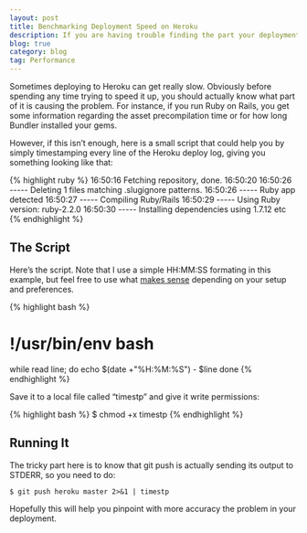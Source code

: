```yaml
---
layout: post
title: Benchmarking Deployment Speed on Heroku
description: If you are having trouble finding the part your deployment to Heroku that’s actually slow, be it bundler, the asset pipeline or the slug compilation, here is a very simple script that could help.
blog: true
category: blog
tag: Performance
---
```


Sometimes deploying to Heroku can get really slow. Obviously before spending any time trying to speed it up, you should actually know what part of it is causing the problem. For instance, if you run Ruby on Rails, you get some information regarding the asset precompilation time or for how long Bundler installed your gems.

However, if this isn’t enough, here is a small script that could help you by simply timestamping every line of the Heroku deploy log, giving you something looking like that:

{% highlight ruby %}
16:50:16  Fetching repository, done.
16:50:20
16:50:26  ----- Deleting 1 files matching .slugignore patterns.
16:50:26  ----- Ruby app detected
16:50:27  ----- Compiling Ruby/Rails
16:50:29  ----- Using Ruby version: ruby-2.2.0
16:50:30  ----- Installing dependencies using 1.7.12
etc
{% endhighlight %}

## The Script

Here’s the script. Note that I use a simple HH:MM:SS formating in this example, but feel free to use what [makes sense][1] depending on your setup and preferences.

{% highlight bash %}
# !/usr/bin/env bash
while read line; do
  echo $(date +"%H:%M:%S") - $line
done
{% endhighlight %}

Save it to a local file called “timestp” and give it write permissions:

{% highlight bash %}
$ chmod +x timestp
{% endhighlight %}

## Running It

The tricky part here is to know that git push is actually sending its output to STDERR, so you need to do:

	$ git push heroku master 2>&1 | timestp

Hopefully this will help you pinpoint with more accuracy the problem in your deployment.

[1]:	http://unixhelp.ed.ac.uk/CGI/man-cgi?date

